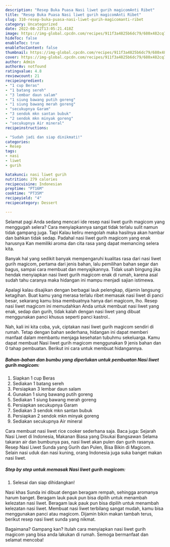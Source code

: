 ```yaml
---
description: "Resep Buka Puasa Nasi liwet gurih magicomAnti Ribet"
title: "Resep Buka Puasa Nasi liwet gurih magicomAnti Ribet"
slug: 310-resep-buka-puasa-nasi-liwet-gurih-magicomanti-ribet
category: Uncategorized
date: 2022-08-22T13:05:21.418Z
image: https://img-global.cpcdn.com/recipes/911f3a4825b6dc79/680x482cq70/nasi-liwet-gurih-magicom-foto-resep-utama.jpg
hideToc: false
enableToc: true
enableTocContent: false
thumbnail: https://img-global.cpcdn.com/recipes/911f3a4825b6dc79/680x482cq70/nasi-liwet-gurih-magicom-foto-resep-utama.jpg
cover: https://img-global.cpcdn.com/recipes/911f3a4825b6dc79/680x482cq70/nasi-liwet-gurih-magicom-foto-resep-utama.jpg
author: Admin
authorAv: notfound
ratingvalue: 4.8
reviewcount: 21
recipeingredient:
- "1 cup Beras"
- "1 batang sereh"
- "3 lembar daun salam"
- "1 siung bawang putih goreng"
- "1 siung bawang merah goreng"
- "secukupnya Garam"
- "3 sendok mkn santan bubuk"
- "2 sendok mkn minyak goreng"
- "secukupnya Air mineral"
recipeinstructions:

- "Sudah jadi dan siap dinikmati!"
categories:
- Resep
tags:
- nasi
- liwet
- gurih

katakunci: nasi liwet gurih 
nutrition: 279 calories
recipecuisine: Indonesian
preptime: "PT16M"
cooktime: "PT35M"
recipeyield: "4"
recipecategory: Dessert

---
```



Selamat pagi Anda sedang mencari ide resep nasi liwet gurih magicom yang menggugah selera? Cara menyiapkannya sangat tidak terlalu sulit namun tidak gampang juga. Tapi Kalau keliru mengolah maka hasilnya akan hambar dan bahkan tidak sedap. Padahal nasi liwet gurih magicom yang enak harusnya Kan memiliki aroma dan cita rasa yang dapat memancing selera kita.


Banyak hal yang sedikit banyak mempengaruhi kualitas rasa dari nasi liwet gurih magicom, pertama dari jenis bahan, lalu pemilihan bahan segar dan bagus, sampai cara membuat dan menyajikannya. Tidak usah bingung jika hendak menyiapkan nasi liwet gurih magicom enak di rumah, karena asal sudah tahu caranya maka hidangan ini mampu menjadi sajian istimewa.

Apalagi kalau disajikan dengan berbagai lauk pelengkap, dijamin langsung ketagihan. Buat kamu yang merasa terlalu ribet memasak nasi liwet di panci besar, sekarang kamu bisa membuatnya hanya dari magicom, lho. Resep nasi liwet magicom ini memudahkan Anda untuk membuat nasi liwet yang enak, sedap dan gurih, tidak kalah dengan nasi liwet yang dibuat menggunakan panci khusus seperti panci kastrol..


Nah, kali ini kita coba, yuk, ciptakan nasi liwet gurih magicom sendiri di rumah. Tetap dengan bahan sederhana, hidangan ini dapat memberi manfaat dalam membantu menjaga kesehatan tubuhmu sekeluarga. Kamu dapat membuat Nasi liwet gurih magicom menggunakan 9 jenis bahan dan 0 tahap pembuatan. Berikut ini cara untuk membuat hidangannya.

<!--inarticleads1-->

##### Bahan-bahan dan bumbu yang diperlukan untuk pembuatan Nasi liwet gurih magicom:

1. Siapkan 1 cup Beras
1. Sediakan 1 batang sereh
1. Persiapkan 3 lembar daun salam
1. Gunakan 1 siung bawang putih goreng
1. Sediakan 1 siung bawang merah goreng
1. Persiapkan secukupnya Garam
1. Sediakan 3 sendok mkn santan bubuk
1. Persiapkan 2 sendok mkn minyak goreng
1. Sediakan secukupnya Air mineral


Cara membuat nasi liwet rice cooker sederhana saja. Baca juga: Sejarah Nasi Liwet di Indonesia, Makanan Biasa yang Disukai Bangsawan Selama takaran air dan bumbunya pas, nasi liwet akan pulen dan gurih rasanya. Resep Nasi Liwet Sunda yang Gurih dan Pulen, Bisa Bikin di Magicom. Selain nasi uduk dan nasi kuning, orang Indonesia juga suka banget makan nasi liwet. 

<!--inarticleads2-->

##### Step by step untuk memasak Nasi liwet gurih magicom:


1. Selesai dan siap dihidangkan!

Nasi khas Sunda ini dibuat dengan beragam rempah, sehingga aromanya harum banget. Beragam lauk pauk pun bisa dipilih untuk menambah kelezatan nasi liwet. Beragam lauk pauk pun bisa dipilih untuk menambah kelezatan nasi liwet. Membuat nasi liwet terbilang sangat mudah, kamu bisa menggunakan panci atau magicom. Dijamin bikin makan tambah terus, berikut resep nasi liwet sunda yang nikmat. 

Bagaimana? Gampang kan? Itulah cara menyiapkan nasi liwet gurih magicom yang bisa anda lakukan di rumah. Semoga bermanfaat dan selamat mencoba!
